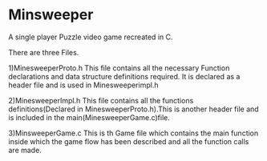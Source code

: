# Minsweeper
A single player Puzzle video game recreated in C.

There are three Files.

1)MinesweeperProto.h
  This file contains all the necessary Function declarations and data structure definitions required.
  It is declared as a header file and is used in Minesweeperimpl.h
  
2)MinesweeperImpl.h
  This file contains all the functions definitions(Declared in MinesweeperProto.h).This is another header file 
  and is included in the main(MinesweeperGame.c)file.
  
3)MinsweeperGame.c
   This is th Game file which contains the main function inside which the game flow has been 
   described and all the function calls are made.
   
   
 
  
   
  
